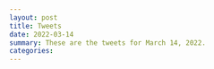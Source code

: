 ```yaml
---
layout: post
title: Tweets
date: 2022-03-14
summary: These are the tweets for March 14, 2022.
categories:
---
```


